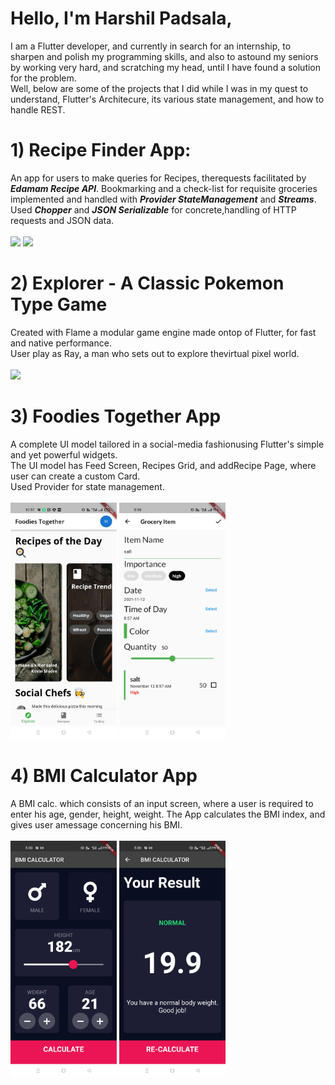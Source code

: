 # Hello, I'm Harshil Padsala, 

I am a Flutter developer, and currently in search for an internship, to sharpen and polish my programming skills, and also to astound my seniors by working very hard, and scratching my head, until I have found a solution for the problem. <br>
Well, below are some of the projects that I did while I was in my quest to understand, Flutter's Architecure, its various state management, and how to handle REST. 
# 1) Recipe Finder App:
 An app for users to make queries for Recipes, therequests facilitated by <b><i>Edamam Recipe API</b></i>.
 Bookmarking and a check-list for requisite groceries implemented and handled with <b><i>Provider StateManagement</b></i> and <b><i>Streams</b></i>.
 Used <b><i>Chopper</b></i> and <b><i>JSON Serializable</b></i> for concrete,handling of HTTP requests and JSON data.
<br><br>
<image src = 'https://github.com/harshil88/recipe_finder/blob/d9218ddfad0ffd49b47a0f132fc62139ab6a83c9/androidScreens/pop_up_menu.jpg' height = '378' weight = '180'>
<image src = 'https://github.com/harshil88/recipe_finder/blob/d9218ddfad0ffd49b47a0f132fc62139ab6a83c9/androidScreens/recipe_detail_screen.jpg' height = '378' weight = '180'>
# 2) Explorer - A Classic Pokemon Type Game
Created with Flame a modular game engine made ontop of Flutter, for fast and native performance.<br>
User play as Ray, a man who sets out to explore thevirtual pixel world.<br><br>
<img src = 'https://github.com/harshil88/rayworld_explorer_game/blob/0dd5b3fbe0c0ef003501eb27b9539522d2ff4d66/explorer_game_dem.gif' height = '378' weight = '180'>
# 3) Foodies Together App
A complete UI model tailored in a social-media fashionusing Flutter's simple and yet powerful widgets.<br>
The UI model has Feed Screen, Recipes Grid, and addRecipe Page, where user can create a custom Card.<br>
Used Provider for state management.<br><br>
<img src ='https://github.com/harshil88/foodies_together/blob/da7ddb8fce92a9bba60e09af964b4efeda97808a/appScreens/explore_page_two.jpg' height = '378' weight = '180'>
<img src ='https://github.com/harshil88/foodies_together/blob/da7ddb8fce92a9bba60e09af964b4efeda97808a/appScreens/add_grocery_page_lm.jpg' height = '378' weight = '180'>
# 4) BMI Calculator App
A BMI calc. which consists of an input screen, where a user is required to enter his age, gender, height, weight.
The App calculates the BMI index, and gives user amessage concerning his BMI.<br><br>
<img src ='https://github.com/harshil88/bmi_calculator/blob/5be6c2f484d7d8542f5bed93e46df7b152ae9785/androidScreens/main_screen.jpg' height = '378' weight = '180'>
<img src ='https://github.com/harshil88/bmi_calculator/blob/5be6c2f484d7d8542f5bed93e46df7b152ae9785/androidScreens/result_screen.jpg' height = '378' weight = '180'>
  
